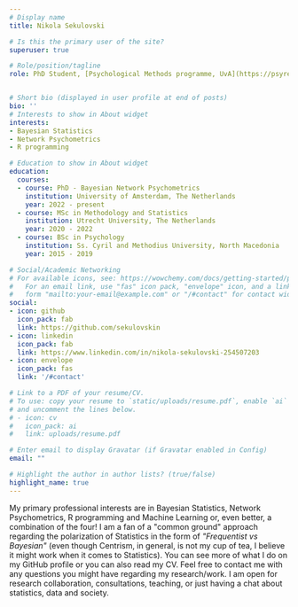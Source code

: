 ```yaml
---
# Display name
title: Nikola Sekulovski

# Is this the primary user of the site?
superuser: true

# Role/position/tagline
role: PhD Student, [Psychological Methods programme, UvA](https://psyres.uva.nl/content/research-groups/programme-group-psychological-methods/programme-group-psychological-methods.html)


# Short bio (displayed in user profile at end of posts)
bio: ''
# Interests to show in About widget
interests:
- Bayesian Statistics
- Network Psychometrics
- R programming

# Education to show in About widget
education:
  courses:
  - course: PhD - Bayesian Network Psychometrics
    institution: University of Amsterdam, The Netherlands
    year: 2022 - present
  - course: MSc in Methodology and Statistics
    institution: Utrecht University, The Netherlands
    year: 2020 - 2022
  - course: BSc in Psychology
    institution: Ss. Cyril and Methodius University, North Macedonia
    year: 2015 - 2019

# Social/Academic Networking
# For available icons, see: https://wowchemy.com/docs/getting-started/page-builder/#icons
#   For an email link, use "fas" icon pack, "envelope" icon, and a link in the
#   form "mailto:your-email@example.com" or "/#contact" for contact widget.
social:
- icon: github
  icon_pack: fab
  link: https://github.com/sekulovskin
- icon: linkedin
  icon_pack: fab
  link: https://www.linkedin.com/in/nikola-sekulovski-254507203
- icon: envelope
  icon_pack: fas
  link: '/#contact'

# Link to a PDF of your resume/CV.
# To use: copy your resume to `static/uploads/resume.pdf`, enable `ai` icons in `params.toml`, 
# and uncomment the lines below.
# - icon: cv
#   icon_pack: ai
#   link: uploads/resume.pdf

# Enter email to display Gravatar (if Gravatar enabled in Config)
email: ""

# Highlight the author in author lists? (true/false)
highlight_name: true
---
```



My primary professional interests are in Bayesian Statistics, Network Psychometrics, R programming and Machine Learning or, even better, a combination of the four! I am a fan of a "common ground" approach regarding the polarization of Statistics in the form of *"Frequentist vs Bayesian"* (even though Centrism, in general, is not my cup of tea, I believe it might work when it comes to Statistics). You can see more of what I do on my GitHub profile or you can also read my CV. Feel free to contact me with any questions you might have regarding my research/work. I am open for research collaboration, consultations, teaching, or just having a chat about statistics, data and society.
